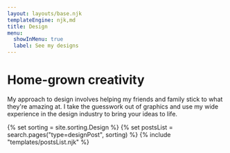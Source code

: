 ```yaml
---
layout: layouts/base.njk
templateEngine: njk,md
title: Design
menu:
  showInMenu: true
  label: See my designs
---
```


# Home-grown creativity

My approach to design involves helping my friends and family stick to what they're amazing at. I take the guesswork out of graphics and use my wide experience in the design industry to bring your ideas to life.

<div class="feed">
{% set sorting = site.sorting.Design %}
{% set postsList = search.pages("type=designPost", sorting) %}
{% include "templates/postsList.njk" %}
</div>
